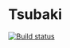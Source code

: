 # Tsubaki
[![Build status](https://ci.appveyor.com/api/projects/status/exti8k3ern06wddm/branch/master?svg=true)](https://ci.appveyor.com/project/0x0001F36D/tsubaki/branch/master)